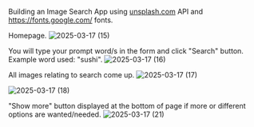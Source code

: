 Building an Image Search App using [unsplash.com](https://unsplash.com/) API and https://fonts.google.com/ fonts.

Homepage.
![2025-03-17 (15)](https://github.com/user-attachments/assets/cbdcc462-a2b4-4752-b427-bc2eb837da58)

You will type your prompt word/s in the form and click "Search" button. Example word used: "sushi".
![2025-03-17 (16)](https://github.com/user-attachments/assets/d67f854e-75ad-4e59-b23d-db7332856480)

All images relating to search come up.
![2025-03-17 (17)](https://github.com/user-attachments/assets/fabc7cfa-af18-41aa-a7c1-93dd60554c03)

![2025-03-17 (18)](https://github.com/user-attachments/assets/c0d0532b-2a74-46d5-a84d-562b691040f8)

"Show more" button displayed at the bottom of page if more or different options are wanted/needed.
![2025-03-17 (21)](https://github.com/user-attachments/assets/71ab2494-b46c-482f-ac50-1ea58aef8e61)



